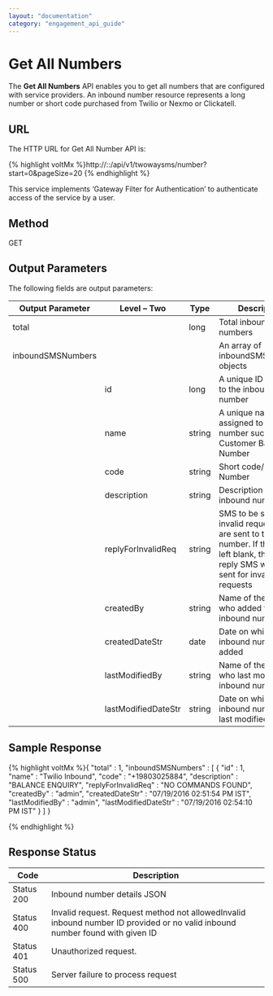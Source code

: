 ```yaml
---
layout: "documentation"
category: "engagement_api_guide"
---
```


# Get All Numbers

The **Get All Numbers** API enables you to get all numbers that are configured with service providers. An inbound number resource represents a long number or short code purchased from Twilio or Nexmo or Clickatell.

## URL

The HTTP URL for Get All Number API is:

{% highlight voltMx %}http://:<host>:<port>/api/v1/twowaysms/number?start=0&pageSize=20
{% endhighlight %}

This service implements ‘Gateway Filter for Authentication’ to authenticate access of the service by a user.

## Method

GET

## Output Parameters

The following fields are output parameters:

| Output Parameter  | Level – Two         | Type   | Description                                                                                                                                        |
| ----------------- | ------------------- | ------ | -------------------------------------------------------------------------------------------------------------------------------------------------- |
| total             |                     | long   | Total inbound numbers                                                                                                                              |
| inboundSMSNumbers |                     |        | An array of inboundSMSNumbers objects                                                                                                              |
|                   | id                  | long   | A unique ID assigned to the inbound number                                                                                                         |
|                   | name                | string | A unique name assigned to the number such as Customer Banking Number                                                                               |
|                   | code                | string | Short code/ Long Number                                                                                                                            |
|                   | description         | string | Description of the inbound number                                                                                                                  |
|                   | replyForInvalidReq  | string | SMS to be sent for invalid requests that are sent to this number. If this field is left blank, then no reply SMS will be sent for invalid requests |
|                   | createdBy           | string | Name of the user who added the inbound number                                                                                                      |
|                   | createdDateStr      | date   | Date on which the inbound number was added                                                                                                         |
|                   | lastModifiedBy      | string | Name of the user who last modified the inbound number                                                                                              |
|                   | lastModifiedDateStr | string | Date on which the inbound number was last modified                                                                                                 |

## Sample Response

{% highlight voltMx %}{
"total" : 1,
"inboundSMSNumbers" : [ {
"id" : 1,
"name" : "Twilio Inbound",
"code" : "+19803025884",
"description" : "BALANCE ENQUIRY",
"replyForInvalidReq" : "NO COMMANDS FOUND",
"createdBy" : "admin",
"createdDateStr" : "07/19/2016 02:51:54 PM IST",
"lastModifiedBy" : "admin",
"lastModifiedDateStr" : "07/19/2016 02:54:10 PM IST"
} ]
}

{% endhighlight %}

## Response Status

| Code       | Description                                                                                                                  |
| ---------- | ---------------------------------------------------------------------------------------------------------------------------- |
| Status 200 | Inbound number details JSON                                                                                                  |
| Status 400 | Invalid request. Request method not allowedInvalid inbound number ID provided or no valid inbound number found with given ID |
| Status 401 | Unauthorized request.                                                                                                        |
| Status 500 | Server failure to process request                                                                                            |
